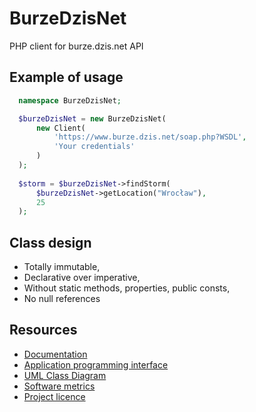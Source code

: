 # BurzeDzisNet

PHP client for burze.dzis.net API

## Example of usage
```php
  namespace BurzeDzisNet;

  $burzeDzisNet = new BurzeDzisNet(
      new Client(
          'https://www.burze.dzis.net/soap.php?WSDL',
          'Your credentials'
      )
  );
  
  $storm = $burzeDzisNet->findStorm(
      $burzeDzisNet->getLocation("Wrocław"),
      25
  );  
```

## Class design

- Totally immutable,
- Declarative over imperative,
- Without static methods, properties, public consts,
- No null references

## Resources
- [Documentation](https://github.com/krzysiekpiasecki/BurzeDzisNet/blob/master/doc/index.md)
- [Application programming interface](https://github.com/krzysiekpiasecki/BurzeDzisNet/blob/master/doc/api/API-documentation.zip)
- [UML Class Diagram](https://github.com/krzysiekpiasecki/BurzeDzisNet/blob/master/doc/ClassDiagram.md)
- [Software metrics](https://github.com/krzysiekpiasecki/BurzeDzisNet/blob/master/doc/SoftwareMetrics.md)
- [Project licence](https://github.com/krzysiekpiasecki/BurzeDzisNet/blob/master/LICENCE.md)
